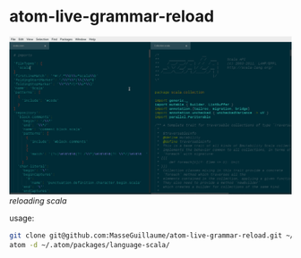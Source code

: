# atom-live-grammar-reload

![live reloading scala grammar](https://raw.githubusercontent.com/MasseGuillaume/atom-live-grammar-reload/master/example.gif)
*reloading scala*

usage:
```bash
git clone git@github.com:MasseGuillaume/atom-live-grammar-reload.git ~/.atom/packages/atom-live-grammar-reload
atom -d ~/.atom/packages/language-scala/
```
